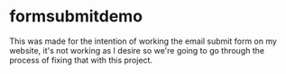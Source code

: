 # formsubmitdemo
This was made for the intention of working the email submit form on my website, it's not working as I desire so we're going to go through the process of fixing that with this project.

